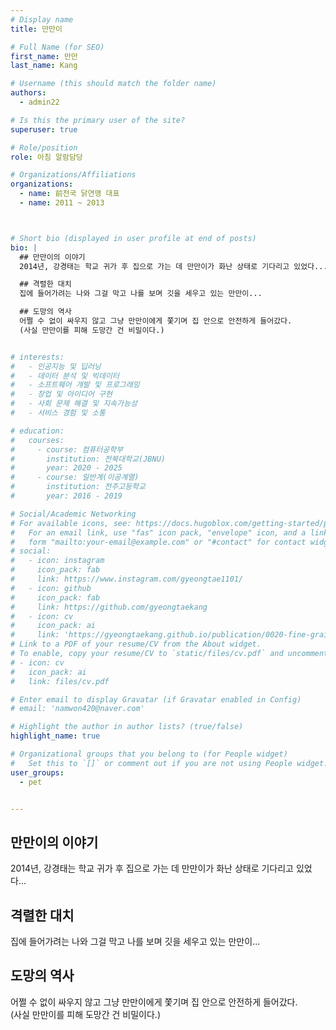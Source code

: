 ```yaml
---
# Display name
title: 만만이

# Full Name (for SEO)
first_name: 만만
last_name: Kang

# Username (this should match the folder name)
authors:
  - admin22

# Is this the primary user of the site?
superuser: true

# Role/position
role: 아침 알람담당

# Organizations/Affiliations
organizations:
  - name: 前전국 닭연맹 대표
  - name: 2011 ~ 2013



# Short bio (displayed in user profile at end of posts)
bio: |
  ## 만만이의 이야기
  2014년, 강경태는 학교 귀가 후 집으로 가는 데 만만이가 화난 상태로 기다리고 있었다...  

  ## 격렬한 대치
  집에 들어가려는 나와 그걸 막고 나를 보며 깃을 세우고 있는 만만이...  

  ## 도망의 역사
  어쩔 수 없이 싸우지 않고 그냥 만만이에게 쫓기며 집 안으로 안전하게 들어갔다.  
  (사실 만만이를 피해 도망간 건 비밀이다.)


# interests:
#   - 인공지능 및 딥러닝
#   - 데이터 분석 및 빅데이터
#   - 소프트웨어 개발 및 프로그래밍
#   - 창업 및 아이디어 구현
#   - 사회 문제 해결 및 지속가능성
#   - 서비스 경험 및 소통

# education:
#   courses:
#     - course: 컴퓨터공학부
#       institution: 전북대학교(JBNU)
#       year: 2020 - 2025
#     - course: 일반계(이공계열)
#       institution: 전주고등학교
#       year: 2016 - 2019

# Social/Academic Networking
# For available icons, see: https://docs.hugoblox.com/getting-started/page-builder/#icons
#   For an email link, use "fas" icon pack, "envelope" icon, and a link in the
#   form "mailto:your-email@example.com" or "#contact" for contact widget.
# social:
#   - icon: instagram
#     icon_pack: fab
#     link: https://www.instagram.com/gyeongtae1101/
#   - icon: github
#     icon_pack: fab
#     link: https://github.com/gyeongtaekang
#   - icon: cv
#     icon_pack: ai
#     link: 'https://gyeongtaekang.github.io/publication/0020-fine-grained-binary-object-segmentation-in-remote-sensing-imagery-via-path-selective-test-time-adaptation/자기소개.pdf'
# Link to a PDF of your resume/CV from the About widget.
# To enable, copy your resume/CV to `static/files/cv.pdf` and uncomment the lines below.
# - icon: cv
#   icon_pack: ai
#   link: files/cv.pdf

# Enter email to display Gravatar (if Gravatar enabled in Config)
# email: 'namwon420@naver.com'

# Highlight the author in author lists? (true/false)
highlight_name: true

# Organizational groups that you belong to (for People widget)
#   Set this to `[]` or comment out if you are not using People widget.
user_groups:
  - pet


---
```

  ## 만만이의 이야기
  2014년, 강경태는 학교 귀가 후 집으로 가는 데 만만이가 화난 상태로 기다리고 있었다...  

  ## 격렬한 대치
  집에 들어가려는 나와 그걸 막고 나를 보며 깃을 세우고 있는 만만이...  

  ## 도망의 역사
  어쩔 수 없이 싸우지 않고 그냥 만만이에게 쫓기며 집 안으로 안전하게 들어갔다.  
  (사실 만만이를 피해 도망간 건 비밀이다.)